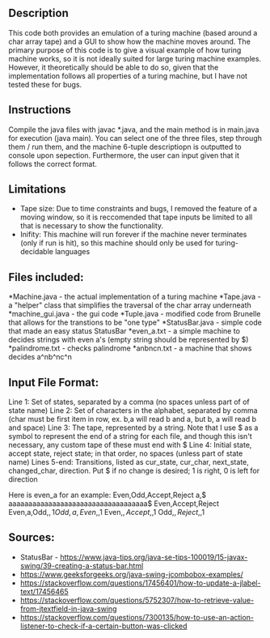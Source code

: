 ## Description
This code both provides an emulation of a turing machine (based around a char array tape) and a GUI to show how the machine moves around. The primary purpose of this code is to give a visual example of how turing machine works, so it is not ideally suited for large turing machine examples. However, it theoretically should be able to do so, given that the implementation follows all properties of a turing machine, but I have not tested these for bugs.

## Instructions
Compile the java files with javac *.java, and the main method is in main.java for execution (java main). You can select one of the three files, step through them / run them, and the machine 6-tuple descriptiopn is outputted to console upon sepection. Furthermore, the user can input given that it follows the correct format.

## Limitations
* Tape size: Due to time constraints and bugs, I removed the feature of a moving window, so it is reccomended that tape inputs be limited to all that is necessary to show the functionality.
* Inifity: This machine will run forever if the machine never terminates (only if run is hit), so this machine should only be used for turing-decidable languages

## Files included:
*Machine.java     - the actual implementation of a turing machine
*Tape.java        - a "helper" class that simplifies the traversal of the char array underneath
*machine_gui.java - the gui code
*Tuple.java       - modified code from Brunelle that allows for the transtions to be "one type"
*StatusBar.java   - simple code that made an easy status StatusBar
*even_a.txt       - a simple machine to decides strings with even a's (empty string should be represented by $)
*palindrome.txt   - checks palindrome
*anbncn.txt       - a machine that shows decides a^nb^nc^n

## Input File Format:
Line 1: Set of states, separated by a comma (no spaces unless part of of state name)
Line 2: Set of characters in the alphabet, separated by comma (char must be first item in row, ex. b,a will read b and a, but b, a will read b and space)
Line 3: The tape, represented by a string. Note that I use $ as a symbol to represent the end of a string for each file, and though this isn't necessary, any custom tape of these must end with $
Line 4: Initial state, accept state, reject state; in that order, no spaces (unless part of state name)
Lines 5-end: Transitions, listed as cur_state, cur_char, next_state, changed_char, direction. Put $ if no change is desired; 1 is right, 0 is left for direction

Here is even_a for an example:
Even,Odd,Accept,Reject
a,$
aaaaaaaaaaaaaaaaaaaaaaaaaaaaaaaaaaa$
Even,Accept,Reject
Even,a,Odd,$,1
Odd,a,Even,$,1
Even,$,Accept,$,1
Odd,$,Reject,$,1

## Sources:
* StatusBar - https://www.java-tips.org/java-se-tips-100019/15-javax-swing/39-creating-a-status-bar.html
* https://www.geeksforgeeks.org/java-swing-jcombobox-examples/
* https://stackoverflow.com/questions/17456401/how-to-update-a-jlabel-text/17456465
* https://stackoverflow.com/questions/5752307/how-to-retrieve-value-from-jtextfield-in-java-swing
* https://stackoverflow.com/questions/7300135/how-to-use-an-action-listener-to-check-if-a-certain-button-was-clicked
